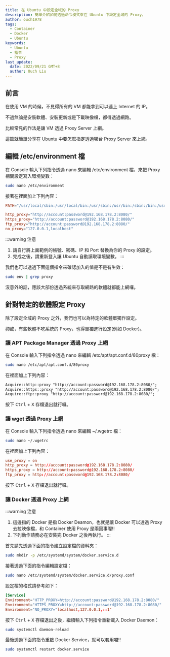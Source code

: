 ```yaml
---
title: 在 Ubuntu 中設定全域的 Proxy
description: 簡單介紹如何透過命令模式來在 Ubuntu 中設定全域的 Proxy。
author: ouch1978
tags:
  - Container
  - Docker
  - Ubuntu
keywords:
  - Ubuntu
  - 指令
  - Proxy
last_update:
  date: 2022/09/21 GMT+8
  author: Ouch Liu
---
```


## 前言

在使用 VM 的時候，不見得所有的 VM 都能拿到可以連上 Internet 的 IP。

不過無論是安裝軟體、安裝更新或是下載映像檔，都得透過網路。

比較常見的作法是讓 VM 透過 Proxy Server 上網。

這篇就簡單分享在 Ubuntu 中要怎麼指定透過哪台 Proxy Server 來上網。

## 編輯 /etc/environment 檔

在 Console 輸入下列指令透過 nano 來編輯 /etc/environment 檔，來把 Proxy 相關設定寫入環境變數：

```sh
sudo nano /etc/environment
```

接著在裡面加上下列內容：

```toml title="/etc/environment" {3-6}
PATH="/usr/local/sbin:/usr/local/bin:/usr/sbin:/usr/bin:/sbin:/bin:/usr/games:/usr/local/games"

http_proxy="http://account:password@192.168.178.2:8080/"
https_proxy="http://account:password@192.168.178.2:8080/"
ftp_proxy="http://account:password@192.168.178.2:8080/"
no_prxoy="127.0.0.1,localhost"
```

:::warning 注意

1. 請自行將上面範例的帳號、密碼、IP 和 Port 替換為你的 Proxy 的設定。
2. 完成之後，請重新登入讓 Ubuntu 自動讀取環境變數。
   :::

我們也可以透過下面這個指令來確認加入的值是不是有生效：

```sh
sudo env | grep proxy
```

沒意外的話，應該大部份透過系統來存取網路的軟體就都能上網囉。

## 針對特定的軟體設定 Proxy

除了設定全域的 Proxy 之外，我們也可以為特定的軟體單獨作設定。

抑或，有些軟體不吃系統的 Proxy，也得單獨進行設定(例如 Docker)。

### 讓 APT Package Manager 透過 Proxy 上網

在 Console 輸入下列指令透過 nano 來編輯 /etc/apt/apt.conf.d/80proxy 檔：

```sh
sudo nano /etc/apt/apt.conf.d/80proxy
```

在裡面加上下列內容：

```txt title="/etc/apt/apt.conf.d/80proxy" {1-3}
Acquire::http::proxy "http://account:password@192.168.178.2:8080/";
Acquire::https::proxy "http://account:password@192.168.178.2:8080/";
Acquire::ftp::proxy "http://account:password@192.168.178.2:8080/";
```

按下 <kbd>Ctrl</kbd> + <kbd>X</kbd> 存檔退出就行囉。

### 讓 wget 透過 Proxy 上網

在 Console 輸入下列指令透過 nano 來編輯 ~/.wgetrc 檔：

```sh
sudo nano ~/.wgetrc
```

在裡面加上下列內容：

```toml title="~/.wgetrc" {1-4}
use_proxy = on
http_proxy = http://account:password@192.168.178.2:8080/
https_proxy = http://account:password@192.168.178.2:8080/
ftp_proxy = http://account:password@192.168.178.2:8080/
```

按下 <kbd>Ctrl</kbd> + <kbd>X</kbd> 存檔退出就行囉。

### 讓 Docker 透過 Proxy 上網

:::warning 注意

1. 這邊指的 Docker 是指 Docker Deamon，也就是讓 Docker 可以透過 Proxy 去拉映像檔，和 Container 使用 Proxy 是兩回事喔!!
2. 下列動作請務必在安裝完 Docker 之後再執行。
   :::

首先請先透過下面的指令建立設定檔的資料夾：

```sh
sudo mkdir -p /etc/systemd/system/docker.service.d
```

接著透過下面的指令編輯設定檔：

```sh
sudo nano /etc/systemd/system/docker.service.d/proxy.conf
```

設定檔的格式請參考如下：

```toml title="/etc/systemd/system/docker.service.d/proxy.conf" {1-4}
[Service]
Environment="HTTP_PROXY=http://account:password@192.168.178.2:8080/"
Environment="HTTPS_PROXY=http://account:password@192.168.178.2:8080/"
Environment="NO_PROXY="localhost,127.0.0.1,::1"
```

按下 <kbd>Ctrl</kbd> + <kbd>X</kbd> 存檔退出之後，繼續輸入下列指令重新載入 Docker Daemon：

```sh
sudo systemctl daemon-reload
```

最後透過下面的指令重啟 Docker Service，就可以套用囉!!

```sh
sudo systemctl restart docker.service
```
